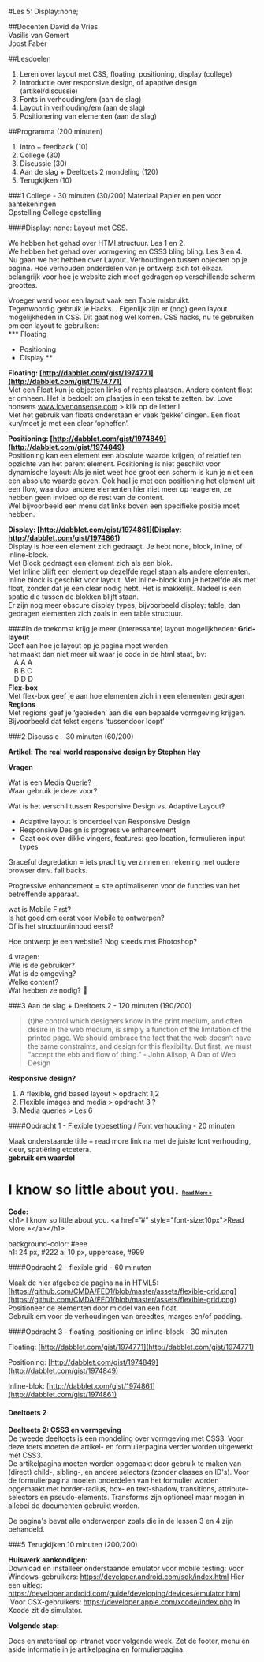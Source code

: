 #Les 5: Display:none;##DocentenDavid de Vries  
Vasilis van Gemert  
Joost Faber  ##Lesdoelen
1. Leren over layout met CSS, floating, positioning, display (college)2. Introductie over responsive design, of apaptive design (artikel/discussie)3. Fonts in verhouding/em (aan de slag)4. Layout in verhouding/em (aan de slag)5. Positionering van elementen (aan de slag)##Programma (200 minuten)1. Intro + feedback (10)2. College (30)3. Discussie (30)4. Aan de slag + Deeltoets 2 mondeling (120)5. Terugkijken (10) ###1 College - 30 minuten (30/200)
Materiaal Papier en pen voor aantekeningen  Opstelling College opstelling####Display: none: Layout met CSS.We hebben het gehad over HTMl structuur. Les 1 en 2.  We hebben het gehad over vormgeving en CSS3 bling bling. Les 3 en 4.  Nu gaan we het hebben over Layout. Verhoudingen tussen objecten op je pagina. Hoe verhouden onderdelen van je ontwerp zich tot elkaar. belangrijk voor hoe je website zich moet gedragen op verschillende scherm groottes.  Vroeger werd voor een layout vaak een Table misbruikt.  Tegenwoordig gebruik je Hacks... Eigenlijk zijn er (nog) geen layout mogelijkheden in CSS. Dit gaat nog wel komen. CSS hacks, nu te gebruiken om een layout te gebruiken:  *** Floating  * Positioning  * Display  ****Floating: [http://dabblet.com/gist/1974771](http://dabblet.com/gist/1974771)**  Met een Float kun je objecten links of rechts plaatsen. Andere content float er omheen. Het is bedoelt om plaatjes in een tekst te zetten. bv. Love nonsens www.lovenonsense.com > klik op de letter l  Met het gebruik van floats onderstaan er vaak ‘gekke’ dingen. Een float kun/moet je met een clear ‘opheffen’.  **Positioning: [http://dabblet.com/gist/1974849](http://dabblet.com/gist/1974849)**  Positioning kan een element een absolute waarde krijgen, of relatief ten opzichte van het parent element. Positioning is niet geschikt voor dynamische layout: Als je niet weet hoe groot een scherm is kun je niet een een absolute waarde geven. Ook haal je met een positioning het element uit een flow, waardoor andere elementen hier niet meer op reageren, ze hebben geen invloed op de rest van de content.  Wel bijvoorbeeld een menu dat links boven een specifieke positie moet hebben.  **Display: [http://dabblet.com/gist/1974861](Display: http://dabblet.com/gist/1974861)**  Display is hoe een element zich gedraagt. Je hebt none, block, inline, of inline-block.   Met Block gedraagt een element zich als een blok.  Met Inline blijft een element op dezelfde regel staan als andere elementen.  Inline block is geschikt voor layout. Met inline-block kun je hetzelfde als met float, zonder dat je een clear nodig hebt. Het is makkelijk. Nadeel is een spatie die tussen de blokken blijft staan.   Er zijn nog meer obscure display types, bijvoorbeeld display: table, dan gedragen elementen zich zoals in een table structuur.  ####In de toekomst krijg je meer (interessante) layout mogelijkheden:**Grid-layout**  	Geef aan hoe je layout op je pagina moet worden  	het maakt dan niet meer uit waar je code in de html staat, bv:  		&nbsp;&nbsp;&nbsp;A A A  		&nbsp;&nbsp;&nbsp;B B C  		&nbsp;&nbsp;&nbsp;D D D  **Flex-box**   	Met flex-box geef je aan hoe elementen zich in een elementen gedragen  **Regions**  	Met regions geef je ‘gebieden’ aan die een bepaalde vormgeving krijgen.    Bijvoorbeeld dat tekst ergens ‘tussendoor loopt’
###2 Discussie - 30 minuten (60/200)
**Artikel: The real world responsive design by Stephan Hay****Vragen**Wat is een Media Querie?  Waar gebruik je deze voor?  Wat is het verschil tussen Responsive Design vs. Adaptive Layout?  - Adaptive layout is onderdeel van Responsive Design  - Responsive Design is progressive enhancement  - Gaat ook over dikke vingers, features: geo location, formulieren input types  Graceful degredation = iets prachtig verzinnen en rekening met oudere browser dmv. fall backs.     Progressive enhancement = site optimaliseren voor de functies van het betreffende apparaat.  wat is  Mobile First?  Is het goed om eerst voor Mobile te ontwerpen?  Of is het structuur/inhoud eerst?  Hoe ontwerp je een website? Nog steeds met Photoshop?  4 vragen:  Wie is de gebruiker?  	Wat is de omgeving?  Welke content?  Wat hebben ze nodig?  ###3 Aan de slag + Deeltoets 2 - 120 minuten (190/200)
 
> (t)he control which designers know in the print medium, and often desire in the web medium, is simply a function of the limitation of the printed page. We should embrace the fact that the web doesn’t have the same constraints, and design for this flexibility. But first, we must “accept the ebb and flow of thing.” - John Allsop, A Dao of Web Design

**Responsive design?**  
1. A flexible, grid based layout > opdracht 1,2  2. Flexible images and media > opdracht 3 ?  3. Media queries > Les 6  
####Opdracht 1 - Flexible typesetting / Font verhouding - 20 minutenMaak onderstaande title + read more link na met de juiste font verhouding, kleur, spatiëring etcetera.  **gebruik em waarde!**<h1> I know so little about you. <a href=”#” style="font-size:10px">Read More &raquo;</a></h1>
**Code:**  \<h1\> I know so little about you. \<a href=”#” style="font-size:10px">Read More &raquo;\</a>\</h1>background-color: #eee  h1: 24 px, #222a: 10 px, uppercase, #999####Opdracht 2 - flexible grid - 60 minuten

Maak de hier afgebeelde pagina na in HTML5: [https://github.com/CMDA/FED1/blob/master/assets/flexible-grid.png](https://github.com/CMDA/FED1/blob/master/assets/flexible-grid.png)  Positioneer de elementen door middel van een float.  Gebruik em voor de verhoudingen van breedtes, marges en/of padding. 
####Opdracht 3 - floating, positioning en inline-block - 30 minuten
Floating: [http://dabblet.com/gist/1974771](http://dabblet.com/gist/1974771)Positioning: [http://dabblet.com/gist/1974849](http://dabblet.com/gist/1974849)Inline-blok: [http://dabblet.com/gist/1974861](http://dabblet.com/gist/1974861)
#### Deeltoets 2
**Deeltoets 2: CSS3 en vormgeving**  De tweede deeltoets is een mondeling over vormgeving met CSS3. Voor deze toets moeten de artikel- en formulierpagina verder worden uitgewerkt met CSS3.  De artikelpagina moeten worden opgemaakt door gebruik te maken van (direct) child-, sibling-, en andere selectors (zonder classes en ID's). Voor de formulierpagina moeten onderdelen van het formulier worden opgemaakt met border-radius, box- en text-shadow, transitions, attribute-selectors en pseudo-elements. Transforms zijn optioneel maar mogen in allebei de documenten gebruikt worden.De pagina's bevat alle onderwerpen zoals die in de lessen 3 en 4 zijn behandeld. ###5 Terugkijken 10 minuten (200/200)**Huiswerk aankondigen:**  Download en installeer onderstaande emulator voor mobile testing:Voor Windows-gebruikers: https://developer.android.com/sdk/index.htmlHier een uitleg: https://developer.android.com/guide/developing/devices/emulator.html Voor OSX-gebruikers: https://developer.apple.com/xcode/index.phpIn Xcode zit de simulator.**Volgende stap:** 
Docs en materiaal op intranet voor volgende week. Zet de footer, menu en aside informatie in je artikelpagina en formulierpagina.